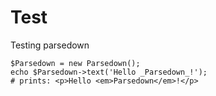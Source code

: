 # Test

Testing parsedown

    $Parsedown = new Parsedown();
    echo $Parsedown->text('Hello _Parsedown_!'); 
    # prints: <p>Hello <em>Parsedown</em>!</p>
